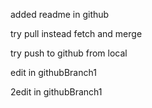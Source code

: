 added readme in github

try pull instead fetch and merge

try push to github from local

edit in githubBranch1

2edit in githubBranch1
